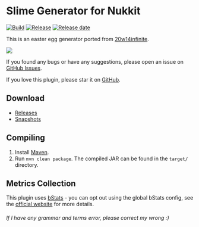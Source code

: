 # Slime Generator for Nukkit
[![Build](https://img.shields.io/circleci/build/github/wode490390/SlimeGenerator/master)](https://circleci.com/gh/wode490390/SlimeGenerator/tree/master)
[![Release](https://img.shields.io/github/v/release/wode490390/SlimeGenerator)](https://github.com/wode490390/SlimeGenerator/releases)
[![Release date](https://img.shields.io/github/release-date/wode490390/SlimeGenerator)](https://github.com/wode490390/SlimeGenerator/releases)
<!--[![Servers](https://img.shields.io/bstats/servers/7076)](https://bstats.org/plugin/bukkit/SlimeGenerator/7076)
[![Players](https://img.shields.io/bstats/players/7076)](https://bstats.org/plugin/bukkit/SlimeGenerator/7076)-->

This is an easter egg generator ported from [20w14infinite](https://minecraft.gamepedia.com/Java_Edition_20w14infinite).

![](https://i.loli.net/2020/04/11/ZK9PbopHXyzd2qO.png)

If you found any bugs or have any suggestions, please open an issue on [GitHub Issues](https://github.com/wode490390/SlimeGenerator/issues).

If you love this plugin, please star it on [GitHub](https://github.com/wode490390/SlimeGenerator).

## Download
- [Releases](https://github.com/wode490390/SlimeGenerator/releases)
- [Snapshots](https://circleci.com/gh/wode490390/SlimeGenerator)

## Compiling
1. Install [Maven](https://maven.apache.org/).
2. Run `mvn clean package`. The compiled JAR can be found in the `target/` directory.

## Metrics Collection

This plugin uses [bStats](https://github.com/wode490390/bStats-Nukkit) - you can opt out using the global bStats config, see the [official website](https://bstats.org/getting-started) for more details.

<!--[![Metrics](https://bstats.org/signatures/bukkit/SlimeGenerator.svg)](https://bstats.org/plugin/bukkit/SlimeGenerator/7076)-->

###### If I have any grammar and terms error, please correct my wrong :)
